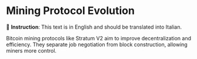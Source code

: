 # Mining Protocol Evolution

📝 **Instruction**: This text is in English and should be translated into Italian.

Bitcoin mining protocols like Stratum V2 aim to improve decentralization and efficiency. They separate job negotiation from block construction, allowing miners more control.